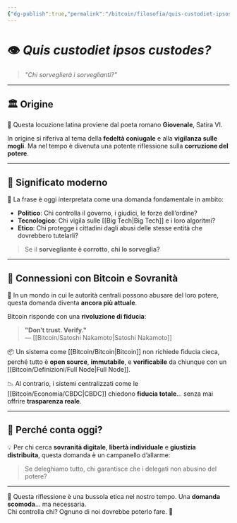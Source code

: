 ```yaml
---
{"dg-publish":true,"permalink":"/bitcoin/filosofia/quis-custodiet-ipsos-custodes/","title":"Quis custodiet ipsos custodes?","tags":["filosofia","politica","sovranità","bitcoin","citazioni"]}
---
```



# 👁️ *Quis custodiet ipsos custodes?*

> _"Chi sorveglierà i sorveglianti?"_

---

## 🏛️ Origine

📜 Questa locuzione latina proviene dal poeta romano **Giovenale**, Satira VI.

In origine si riferiva al tema della **fedeltà coniugale** e alla **vigilanza sulle mogli**. Ma nel tempo è divenuta una potente riflessione sulla **corruzione del potere**.

---

## 📌 Significato moderno

🎯 La frase è oggi interpretata come una domanda fondamentale in ambito:

- **Politico**: Chi controlla il governo, i giudici, le forze dell’ordine?
- **Tecnologico**: Chi vigila sulle [[Big Tech\|Big Tech]] e i loro algoritmi?
- **Etico**: Chi protegge i cittadini dagli abusi delle stesse entità che dovrebbero tutelarli?

> Se il **sorvegliante è corrotto**, **chi lo sorveglia?**

---

## 🧠 Connessioni con Bitcoin e Sovranità

🔐 In un mondo in cui le autorità centrali possono abusare del loro potere, questa domanda diventa **ancora più attuale**.

Bitcoin risponde con una **rivoluzione di fiducia**:

> **"Don’t trust. Verify."**  
> — [[Bitcoin/Satoshi Nakamoto\|Satoshi Nakamoto]]

📦 Un sistema come [[Bitcoin/Bitcoin\|Bitcoin]] non richiede fiducia cieca, perché tutto è **open source**, **immutabile**, e **verificabile** da chiunque con un [[Bitcoin/Definizioni/Full Node\|Full Node]].

📉 Al contrario, i sistemi centralizzati come le [[Bitcoin/Economia/CBDC\|CBDC]] chiedono **fiducia totale**... senza mai offrire **trasparenza reale**.

---

## 🌱 Perché conta oggi?

💡 Per chi cerca **sovranità digitale**, **libertà individuale** e **giustizia distribuita**, questa domanda è un campanello d’allarme:

> Se deleghiamo tutto, chi garantisce che i delegati non abusino del potere?

---

🧭 Questa riflessione è una bussola etica nel nostro tempo. Una **domanda scomoda**… ma necessaria.  
Chi controlla chi? Ognuno di noi dovrebbe poterlo fare. 🧡